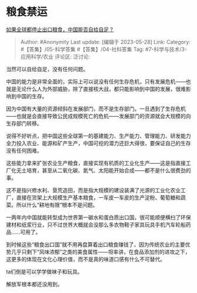 # 粮食禁运
[如果全球都停止出口粮食，中国能否自给自足？](https://www.zhihu.com/question/383527607/answer/3047727080)

> Author: #Anonymity
> Last update: [编辑于 2023-05-28]
> Link:
> Category: #【答集】/05-科学答集 #【答集】/04-社科答集
> Tag: #7-科学与技术/3-应用科学/农业
> 评论区:
> 泛讨论:

当然可以自给自足，没有任何问题。

中国的能力是非常全面的，实际上可以说没有任何生存危机，只有发展危机——也就是无论什么人为外部威胁，除了直接核大战，都只能影响到中国的发展，很难影响到中国的生存。

因为中国有大量的资源倾斜在发展部门，而不是生存部门。一旦遇到了生存危机——也就是会直接导致公民成规模死亡的危机——发展部门的资源就会大规模的向生存部门转移。

说得不好听点，把中国这些全球第一的基建能力、生产能力、管理能力、研发能力全力投入农业、能源和矿产生产，中国可挖的潜力还巨大得很，要保证自己的生存没有任何困难。

这些能力拿来扩张农业生产粮食，直接实现有机质的工业化生产——这是指直接工厂化无土培育，甚至从二氧化碳、氮气、太阳能开始合成——都不是什么很费劲的事。

这不是指兴修水利、垦荒造田，而是指大规模的建设装满了光源的工业化农业工厂，直接在货架上大规模生产基本粮食，一车皮一车皮的生产淀粉、葡萄糖和蔬菜。所以什么“耕地有限“根本不是问题。

一两年内中国就能转型成为世界第一碳水和蛋白质出口国，很可能顺便横扫了环保建材和纸浆行业，只不过世界大概就会没那么多衣物鞋子家具玩具手机汽车轮船药品……可用了。

到时候这些“粮食出口国”就不用再盘算着出口粮食赚钱了，因为传统农业的主要优势几乎只剩下“风味浓郁”之类的美食属性——坦率讲，在食品添加剂的进攻之下，这更多的体现在文化心理价值，而不是真的味道口感有什么不可替代。

ta们倒是可以学学做袜子和玩具。

解放军根本都还没用到。
